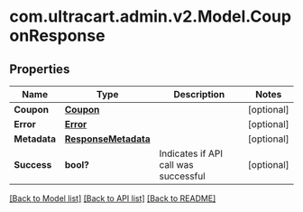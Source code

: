 # com.ultracart.admin.v2.Model.CouponResponse
## Properties

Name | Type | Description | Notes
------------ | ------------- | ------------- | -------------
**Coupon** | [**Coupon**](Coupon.md) |  | [optional] 
**Error** | [**Error**](Error.md) |  | [optional] 
**Metadata** | [**ResponseMetadata**](ResponseMetadata.md) |  | [optional] 
**Success** | **bool?** | Indicates if API call was successful | [optional] 


[[Back to Model list]](../README.md#documentation-for-models) [[Back to API list]](../README.md#documentation-for-api-endpoints) [[Back to README]](../README.md)

